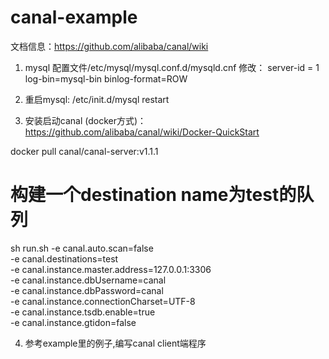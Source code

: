 # canal-example

文档信息：https://github.com/alibaba/canal/wiki

1. mysql 配置文件/etc/mysql/mysql.conf.d/mysqld.cnf 修改：
server-id               = 1
log-bin=mysql-bin
binlog-format=ROW

2. 重启mysql: /etc/init.d/mysql restart

3. 安装启动canal (docker方式)：https://github.com/alibaba/canal/wiki/Docker-QuickStart

 docker pull canal/canal-server:v1.1.1
 
 # 构建一个destination name为test的队列
 sh run.sh -e canal.auto.scan=false \
 		  -e canal.destinations=test \
 		  -e canal.instance.master.address=127.0.0.1:3306  \
 		  -e canal.instance.dbUsername=canal  \
 		  -e canal.instance.dbPassword=canal  \
 		  -e canal.instance.connectionCharset=UTF-8 \
 		  -e canal.instance.tsdb.enable=true \
 		  -e canal.instance.gtidon=false 

4. 参考example里的例子,编写canal client端程序